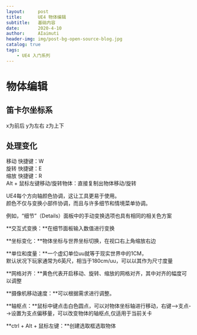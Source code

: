 ```yaml
---
layout:     post
title:      UE4 物体编辑
subtitle:   基础内容
date:       2020-4-10
author:     AIaimuti
header-img: img/post-bg-open-source-blog.jpg
catalog: true
tags:
    - UE4 入门系列
---
```


# 物体编辑
## 笛卡尔坐标系
x为前后 y为左右 z为上下

## 处理变化
移动 快捷键：W<br>
旋转 快捷键：E<br>
缩放 快捷键：R<br>
Alt + 鼠标左键移动/旋转物体：直接复制出物体移动/旋转

UE4每个方向轴颜色协调，这让工具更易于使用。<br>
颜色不仅与变换小部件协调，而且与许多细节和情境菜单协调。

例如，“细节”（Details）面板中的手动变换选项也具有相同的相关色方案

**交互式变换：**在细节面板输入数值进行变换

**坐标变化：**物体坐标与世界坐标切换，在视口右上角缩放右边

**单位和度量：**一个虚幻单位uu就等于现实世界中的1CM，<br>
默认状况下玩家通常为6英尺，相当于180cm/uu，可以以其作为尺寸度量

**网格对齐：**黄色代表开启移动、旋转、缩放的网格对齐，其中对齐的幅度可以调整 

**摄像机移动速度：**可以根据需求进行调整。

**轴枢点：**鼠标中键点击白色圆点，可以对物体坐标轴进行移动，右键-->支点-->设置为支点偏移量，可以改变物体的轴枢点,仅适用于当前关卡

**ctrl + Alt + 鼠标左键：**创建选取框选取物体
